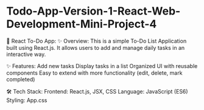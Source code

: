 # Todo-App-Version-1-React-Web-Development-Mini-Project-4
📝 React To-Do App:
✨ Overview:
This is a simple To-Do List Application built using React.js. It allows users to add and manage daily tasks in an interactive way.

✨ Features:
Add new tasks
Display tasks in a list
Organized UI with reusable components
Easy to extend with more functionality (edit, delete, mark completed)

🛠️ Tech Stack:
Frontend: React.js, JSX, CSS
Language: JavaScript (ES6)
Styling: App.css
